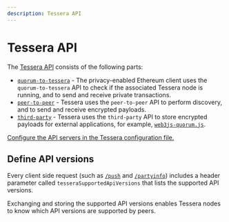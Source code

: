 ```yaml
---
description: Tessera API
---
```


# Tessera API

The [Tessera API](https://consensys.github.io/tessera/) consists of the following parts:

* [`quorum-to-tessera`](https://consensys.github.io/tessera/#tag/quorum-to-tessera) - The privacy-enabled
    Ethereum client uses the `quorum-to-tessera` API to check if the associated Tessera node is running, and
    to send and receive private transactions.
* [`peer-to-peer`](https://consensys.github.io/tessera/#tag/peer-to-peer) - Tessera uses the `peer-to-peer`
    API to perform discovery, and to send and receive encrypted payloads.
* [`third-party`](https://consensys.github.io/tessera/#tag/third-party) - Tessera uses the `third-party`
    API to store encrypted payloads for external applications, for example,
    [`web3js-quorum.js`](https://github.com/consenSys/web3js-quorum).

[Configure the API servers in the Tessera configuration file.](../HowTo/Configure/TesseraAPI.md)

## Define API versions

Every client side request (such as [`/push`](https://consensys.github.io/tessera/#operation/pushPayload) and [`/partyinfo`](https://consensys.github.io/tessera/#operation/broadcastPartyInfo))
includes a header parameter called `tesseraSupportedApiVersions` that lists the supported API versions.

Exchanging and storing the supported API versions enables Tessera nodes to know which API
versions are supported by peers.
